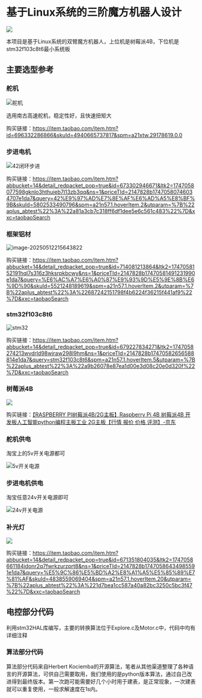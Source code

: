 # 基于Linux系统的三阶魔方机器人设计

![](D:\srtpstm32\CubeExplorer\手册图片\总装图.jpg)

本项目是基于Linux系统的双臂魔方机器人，上位机是树莓派4B，下位机是stm32f103c8t6最小系统板

## 主要选型参考

### 舵机

![舵机](D:\srtpstm32\CubeExplorer\手册图片\舵机.png)

选用南古高速舵机，稳定性好，且快速扭矩大

购买链接：https://item.taobao.com/item.htm?id=696332286866&skuId=4940665737817&spm=a21xtw.29178619.0.0

### 步进电机

![42闭环步进](D:\srtpstm32\CubeExplorer\手册图片\42闭环步进.png)

购买链接：https://item.taobao.com/item.htm?abbucket=14&detail_redpacket_pop=true&id=673302946671&ltk2=1747058077598gknlo3hthuieb7l13zb3qq&ns=1&priceTId=2147828b17470580746034707e1da7&query=42%E9%97%AD%E7%8E%AF%E6%AD%A5%E8%BF%9B&skuId=5802533490796&spm=a21n57.1.hoverItem.2&utparam=%7B%22aplus_abtest%22%3A%22a81a3cb7c318ff6df1dee5e6c561c483%22%7D&xxc=taobaoSearch

### 框架铝材

![image-20250512215643822](C:\Users\17547\AppData\Roaming\Typora\typora-user-images\image-20250512215643822.png)

购买链接：https://item.taobao.com/item.htm?abbucket=14&detail_redpacket_pop=true&id=714081213864&ltk2=1747058152191hql7s316z3hksrpkbcwy&ns=1&priceTId=2147828b17470581491231990e1da7&query=%E6%AC%A7%E6%A0%87%E9%93%9D%E5%9E%8B%E6%9D%90&skuId=5521248189619&spm=a21n57.1.hoverItem.2&utparam=%7B%22aplus_abtest%22%3A%22687242151798f4b6224f36215f441af9%22%7D&xxc=taobaoSearch

### stm32f103c8t6

![stm32](D:\srtpstm32\CubeExplorer\手册图片\stm32.png)

购买链接：https://item.taobao.com/item.htm?abbucket=14&detail_redpacket_pop=true&id=679227834271&ltk2=1747058274213wvdrld98wjraw298l9hm&ns=1&priceTId=2147828b17470582656588814e1da7&query=stm32f103c8t6&spm=a21n57.1.hoverItem.5&utparam=%7B%22aplus_abtest%22%3A%22a9b26078e87ea1d00e3d08c20e0d320f%22%7D&xxc=taobaoSearch

### 树莓派4B

![](D:\srtpstm32\CubeExplorer\手册图片\树莓派4B.png)

购买链接：[【RASPBERRY PI树莓派4B/2G主板】Raspberry Pi 4B 树莓派4B 开发板人工智能python编程主板工业 2G主板【行情 报价 价格 评测】-京东](https://ic-item.jd.com/100067670160.html)

### 舵机供电

淘宝上的5v开关电源都可

![5v开关电源](D:\srtpstm32\CubeExplorer\手册图片\5v开关电源.png)

### 步进电机供电

淘宝任意24v开关电源即可

![24v开关电源](D:\srtpstm32\CubeExplorer\手册图片\24v开关电源.png)

### 补光灯

![](D:\srtpstm32\CubeExplorer\手册图片\补光灯.png)

购买链接：https://item.taobao.com/item.htm?abbucket=14&detail_redpacket_pop=true&id=671351804035&ltk2=1747058661184idonr2q7fwrkzurzprt8&ns=1&priceTId=2147828b17470586434985591e1da7&query=%E5%9C%86%E5%BD%A2%E8%A1%A5%E5%85%89%E7%81%AF&skuId=4838559069404&spm=a21n57.1.hoverItem.20&utparam=%7B%22aplus_abtest%22%3A%221d7bea1cc587a40a82bc3250c5bc3f47%22%7D&xxc=taobaoSearch

## 电控部分代码

利用stm32HAL库编写，主要的转换算法位于Explore.c及Motor.c中，代码中均有详细注释

### 算法部分代码

算法部分代码来自Herbert Kociemba的开源算法，笔者从其他渠道整理了各种语言的开源算法，可供自己需要取用，我们使用的是python版本算法，通过自己改进得到最终版本。第一次跑可能需要好几个小时用于建表，是正常现象，一次建表就可以重复使用，一般求解速度在1s内。